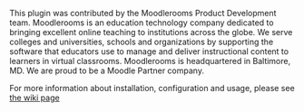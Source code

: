 This plugin was contributed by the Moodlerooms Product Development team.  Moodlerooms is an education technology company
dedicated to bringing excellent online teaching to institutions across the globe.  We serve colleges and universities,
schools and organizations by supporting the software that educators use to manage and deliver instructional content to
learners in virtual classrooms.  Moodlerooms is headquartered in Baltimore, MD.  We are proud to be a Moodle Partner company.

For more information about installation, configuration and usage, please see [the wiki page]

[the wiki page]: <https://docs.moodle.org/30/en/admin/tool/httpsreplace/index>
